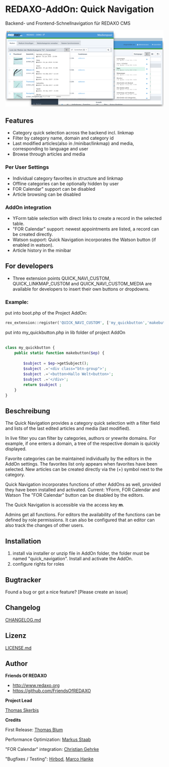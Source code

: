 
# REDAXO-AddOn: Quick Navigation

Backend- und Frontend-Schnellnavigation für REDAXO CMS

![Screenshot](https://raw.githubusercontent.com/FriendsOfREDAXO/quick_navigation/assets/quick_navigation.png)

## Features
- Category quick selection across the backend incl. linkmap
- Filter by category name, domain and category id
- Last modified articles(also in /minibar/linkmap) and media, corresponding to language and user 
- Browse through articles and media

### Per User Settings
- Individual category favorites in structure and linkmap
- Offline categories can be optionally hidden by user
- FOR Calendar" support can be disabled
- Article browsing can be disabled

### AddOn integration 
- YForm table selection with direct links to create a record in the selected table.
- "FOR Calendar" support: newest appointments are listed, a record can be created directly. 
- Watson support: Quick Navigation incorporates the Watson button (if enabled in watson). 
- Article history in the minibar

## For developers
- Three extension points QUICK_NAVI_CUSTOM, QUICK_LINKMAP_CUSTOM and QUICK_NAVI_CUSTOM_MEDIA are available for developers to insert their own buttons or dropdowns. 


### Example:

put into boot.php of the Project AddOn:

```php
rex_extension::register('QUICK_NAVI_CUSTOM', ['my_quickbutton','makebutton'], rex_extension::LATE);    
```

put into my_quickbutton.php in lib folder of project AddOn

```php   

class my_quickbutton {
    public static function makebutton($ep) {

        $subject = $ep->getSubject();
        $subject .='<div class="btn-group">';
        $subject .='<button>Hallo Welt<button>';
        $subject .='</div>';
        return $subject ;
    }
}
```


## Beschreibung 

The Quick Navigation provides a category quick selection with a filter field and lists of the last edited articles and media (last modified).

In live filter you can filter by categories, authors or yrewrite domains. For example, if one enters a domain, a tree of the respective domain is quickly displayed. 

Favorite categories can be maintained individually by the editors in the AddOn settings. The favorites list only appears when favorites have been selected. New articles can be created directly via the (+) symbol next to the category. 

Quick Navigation incorporates functions of other AddOns as well, provided they have been installed and activated. 
Current: YForm, FOR Calendar and Watson
The "FOR Calendar" button can be disabled by the editors. 

The Quick Navigation is accessible via the access key **m**.

Admins get all functions. 
For editors the availability of the functions can be defined by role permissions. It can also be configured that an editor can also track the changes of other users.   


## Installation

1. install via installer or unzip file in AddOn folder, the folder must be named "quick_navigation".
Install and activate the AddOn.
3. configure rights for roles


## Bugtracker

Found a bug or got a nice feature? [Please create an issue]

## Changelog

[CHANGELOG.md](https://github.com/FriendsOfREDAXO/quick_navigation/blob/master/CHANGELOG.md)

## Lizenz

[LICENSE.md](https://github.com/FriendsOfREDAXO/quick_navigation/blob/master/LICENSE.md)


## Author

**Friends Of REDAXO**

* http://www.redaxo.org
* https://github.com/FriendsOfREDAXO

**Project Lead**

[Thomas Skerbis](https://github.com/skerbis)

**Credits**

First Release: [Thomas Blum](https://github.com/tbaddade)

Performance Optimization:  [Markus Staab](https://github.com/staabm) 

"FOR Calendar" integration: [Christian Gehrke](https://github.com/chrison94)

"Bugfixes / Testing": [Hirbod](https://github.com/hirbod), [Marco Hanke](https://github.com/marcohanke)
